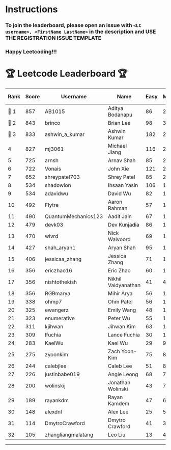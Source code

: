 # Instructions
### To join the leaderboard, please open an issue with `<LC username>, <FirstName LastName>` in the description and USE THE REGISTRATION ISSUE TEMPLATE
### Happy Leetcoding!!!


# 🏆 Leetcode Leaderboard 🏆

| Rank | Score | Username       | Name | Easy | Medium | Hard | Problems Solved |
|------|----------------|-----------------|-------------------|--------------|--------------|--------------|--------------|
| 🥇 1 | 857 | AB1015 | Aditya Bodanapu | 86 | 276 | 73 | 435 |
| 🥈 2 | 843 | brinco | Brian Lee | 98 | 305 | 45 | 448 |
| 🥉 3 | 833 | ashwin_a_kumar | Ashwin Kumar | 182 | 291 | 23 | 496 |
| 4 | 827 | mj3061 | Michael Jiang | 116 | 285 | 47 | 448 |
| 5 | 725 | arnsh | Arnav Shah | 85 | 236 | 56 | 377 |
| 6 | 722 | Vonais | John Xie | 121 | 248 | 35 | 404 |
| 7 | 652 | shreypatel703 | Shrey Patel | 85 | 240 | 29 | 354 |
| 8 | 534 | shadowion | Ihsaan Yasin | 106 | 178 | 24 | 308 |
| 9 | 534 | adavidwu | David Wu | 82 | 169 | 38 | 289 |
| 10 | 492 | Flytre | Aaron Rahman | 57 | 156 | 41 | 254 |
| 11 | 490 | QuantumMechanics123 | Aadit Jain | 67 | 180 | 21 | 268 |
| 12 | 479 | devk03 | Dev Kunjadia | 86 | 180 | 11 | 277 |
| 13 | 470 | wlvrd | Nick Walvoord | 69 | 172 | 19 | 260 |
| 14 | 427 | shah_aryan1 | Aryan Shah | 95 | 133 | 22 | 250 |
| 15 | 406 | jessicaa_zhang | Jessica Zhang | 71 | 142 | 17 | 230 |
| 16 | 356 | ericzhao16 | Eric Zhao | 60 | 133 | 10 | 203 |
| 17 | 356 | nishtothekish | Nikhil Vaidyanathan | 41 | 42 | 77 | 160 |
| 18 | 356 | RGBmarya | Mihir Arya | 56 | 117 | 22 | 195 |
| 19 | 338 | ohmp7 | Ohm Patel | 56 | 123 | 12 | 191 |
| 20 | 325 | ewangerz | Emily Wang | 48 | 110 | 19 | 177 |
| 21 | 323 | enumerative | Peter Wu | 55 | 113 | 14 | 182 |
| 22 | 311 | kjihwan | Jihwan Kim | 63 | 103 | 14 | 180 |
| 23 | 309 | lfuchia | Lance Fuchia | 30 | 129 | 7 | 166 |
| 24 | 283 | KaelWu | Kael Wu | 29 | 97 | 20 | 146 |
| 25 | 275 | zyoonkim | Zach Yoon-Kim | 75 | 82 | 12 | 169 |
| 26 | 244 | calebjlee | Caleb Lee | 51 | 83 | 9 | 143 |
| 27 | 226 | justinbabe019 | Angie Leong | 68 | 73 | 4 | 145 |
| 28 | 200 | wolinskij | Jonathan Wolinski | 43 | 74 | 3 | 120 |
| 29 | 189 | rayankdm | Rayan Kamdem | 47 | 68 | 2 | 117 |
| 30 | 148 | alexdnl | Alex Lee | 25 | 51 | 7 | 83 |
| 31 | 114 | DmytroCrawford | Dmytro Crawford | 41 | 35 | 1 | 77 |
| 32 | 105 | zhangliangmalatang | Leo Liu | 13 | 40 | 4 | 57 |
---
